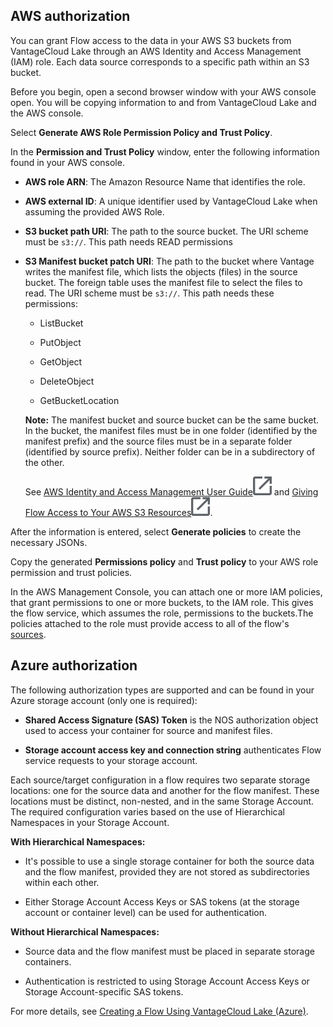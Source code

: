 ## AWS authorization


You can grant Flow access to the data in your AWS S3 buckets from VantageCloud Lake through an AWS Identity and Access Management (IAM) role. Each data source corresponds to a specific path within an S3 bucket.

Before you begin, open a second browser window with your AWS console open. You will be copying information to and from VantageCloud Lake and the AWS console.

Select **Generate AWS Role Permission Policy and Trust Policy**.

In the **Permission and Trust Policy** window, enter the following information found in your AWS console.

-   **AWS role ARN**: The Amazon Resource Name that identifies the role.


-   **AWS external ID**: A unique identifier used by VantageCloud Lake when assuming the provided AWS Role.


-   **S3 bucket path URI**: The path to the source bucket. The URI scheme must be `s3://`. This path needs READ permissions


-   **S3 Manifest bucket patch URI**: The path to the bucket where Vantage writes the manifest file, which lists the objects (files) in the source bucket. The foreign table uses the manifest file to select the files to read. The URI scheme must be `s3://`. This path needs these permissions:

    -   ListBucket


    -   PutObject


    -   GetObject


    -   DeleteObject


    -   GetBucketLocation

    **Note:** The manifest bucket and source bucket can be the same bucket. In the bucket, the manifest files must be in one folder (identified by the manifest prefix) and the source files must be in a separate folder (identified by source prefix). Neither folder can be in a subdirectory of the other.

    See [AWS Identity and Access Management User Guide](https://docs.aws.amazon.com/IAM/latest/UserGuide)![external link](Images/pyn1722886689405.svg) and [Giving Flow Access to Your AWS S3 Resources](https://docs.teradata.com/access/sources/dita/topic?dita:mapPath=phg1621910019905.ditamap&dita:ditavalPath=pny1626732985837.ditaval&dita:topicPath=opp1680103532746.dita)![external link](Images/pyn1722886689405.svg).


After the information is entered, select **Generate policies** to create the necessary JSONs.

Copy the generated **Permissions policy** and **Trust policy** to your AWS role permission and trust policies.

In the AWS Management Console, you can attach one or more IAM policies, that grant permissions to one or more buckets, to the IAM role. This gives the flow service, which assumes the role, permissions to the buckets.The policies attached to the role must provide access to all of the flow's [sources](npn1691594431074.md).

## Azure authorization


The following authorization types are supported and can be found in your Azure storage account (only one is required):

-   **Shared Access Signature (SAS) Token** is the NOS authorization object used to access your container for source and manifest files.


-   **Storage account access key and connection string** authenticates Flow service requests to your storage account.


Each source/target configuration in a flow requires two separate storage locations: one for the source data and another for the flow manifest. These locations must be distinct, non-nested, and in the same Storage Account. The required configuration varies based on the use of Hierarchical Namespaces in your Storage Account.

**With Hierarchical Namespaces:**

-   It's possible to use a single storage container for both the source data and the flow manifest, provided they are not stored as subdirectories within each other.


-   Either Storage Account Access Keys or SAS tokens (at the storage account or container level) can be used for authentication.


**Without Hierarchical Namespaces:**

-   Source data and the flow manifest must be placed in separate storage containers.


-   Authentication is restricted to using Storage Account Access Keys or Storage Account-specific SAS tokens.


For more details, see [Creating a Flow Using VantageCloud Lake (Azure)](https://docs.teradata.com/access/sources/dita/topic?dita:topicPath=fhd1708636431287).

